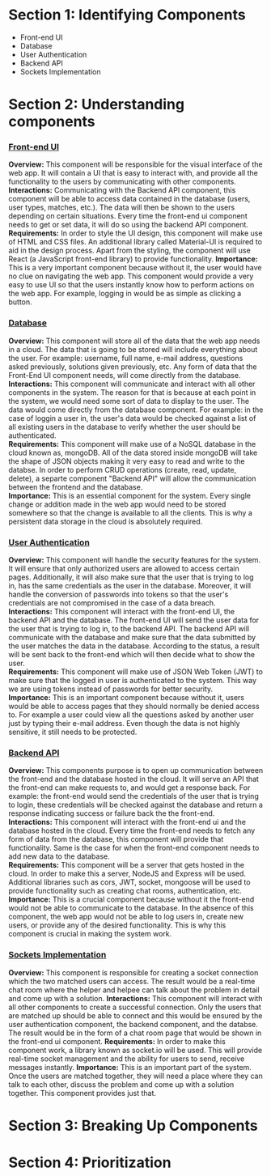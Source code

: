 # Section 1: Identifying Components

- Front-end UI
- Database
- User Authentication
- Backend API
- Sockets Implementation

# Section 2: Understanding components

### **<ins>Front-end UI</ins>**

**Overview:** This component will be responsible for the visual interface of the web app. It will contain a UI that is easy to interact with, and provide all the functionality to the users by communicating with other components.  
**Interactions:** Communicating with the Backend API component, this component will be able to access data contained in the database (users, user types, matches, etc.). The data will then be shown to the users depending on certain situations. Every time the front-end ui component needs to get or set data, it will do so using the backend API component.  
**Requirements:** In order to style the UI design, this component will make use of HTML and CSS files. An additional library called Material-UI is required to aid in the design process. Apart from the styling, the component will use React (a JavaScript front-end library) to provide functionality.
**Importance:** This is a very important component because without it, the user would have no clue on navigating the web app. This component would provide a very easy to use UI so that the users instantly know how to perform actions on the web app. For example, logging in would be as simple as clicking a button.

### **<ins>Database</ins>**

**Overview:** This component will store all of the data that the web app needs in a cloud. The data that is going to be stored will include everything about the user. For example: username, full name, e-mail address, questions asked previously, solutions given previously, etc. Any form of data that the Front-End UI component needs, will come directly from the database.  
**Interactions:** This component will communicate and interact with all other components in the system. The reason for that is because at each point in the system, we would need some sort of data to display to the user. The data would come directly from the database component. For example: in the case of loggin a user in, the user's data would be checked against a list of all existing users in the database to verify whether the user should be authenticated.  
**Requirements:** This component will make use of a NoSQL database in the cloud known as, mongoDB. All of the data stored inside mongoDB will take the shape of JSON objects making it very easy to read and write to the databse. In order to perform CRUD operations (create, read, update, delete), a separte component "Backend API" will allow the communication between the frontend and the database.  
**Importance:** This is an essential component for the system. Every single change or addition made in the web app would need to be stored somewhere so that the change is available to all the clients. This is why a persistent data storage in the cloud is absolutely required.

### **<ins>User Authentication</ins>**

**Overview:** This component will handle the security features for the system. It will ensure that only authorized users are allowed to access certain pages. Additionally, it will also make sure that the user that is trying to log in, has the same credentials as the user in the database. Moreover, it will handle the conversion of passwords into tokens so that the user's credentials are not compromised in the case of a data breach.  
**Interactions:** This component will interact with the front-end UI, the backend API and the database. The front-end UI will send the user data for the user that is trying to log in, to the backend API. The backend API will communicate with the database and make sure that the data submitted by the user matches the data in the database. According to the status, a result will be sent back to the front-end which will then decide what to show the user.  
**Requirements:** This component will make use of JSON Web Token (JWT) to make sure that the logged in user is authenticated to the system. This way we are using tokens instead of passwords for better security.  
**Importance:** This is an important component because without it, users would be able to access pages that they should normally be denied access to. For example a user could view all the questions asked by another user just by typing their e-mail address. Even though the data is not highly sensitive, it still needs to be protected.

### **<ins>Backend API</ins>**

**Overview:** This components purpose is to open up communication between the front-end and the database hosted in the cloud. It will serve an API that the front-end can make requests to, and would get a response back. For example: the front-end would send the credentials of the user that is trying to login, these credentials will be checked against the database and return a response indicating success or failure back the the front-end.  
**Interactions:** This component will interact with the front-end ui and the database hosted in the cloud. Every time the front-end needs to fetch any form of data from the database, this component will provide that functionality. Same is the case for when the front-end component needs to add new data to the database.  
**Requirements:** This component will be a server that gets hosted in the cloud. In order to make this a server, NodeJS and Express will be used. Additional libraries such as cors, JWT, socket, mongoose will be used to provide functionality such as creating chat rooms, authentication, etc.  
**Importance:** This is a crucial component because without it the front-end would not be able to communicate to the database. In the absence of this component, the web app would not be able to log users in, create new users, or provide any of the desired functionality. This is why this component is crucial in making the system work.

### **<ins>Sockets Implementation</ins>**

**Overview:** This component is responsible for creating a socket connection which the two matched users can access. The result would be a real-time chat room where the helper and helpee can talk about the problem in detail and come up with a solution.
**Interactions:** This component will interact with all other components to create a successful connection. Only the users that are matched up should be able to connect and this would be ensured by the user authentication component, the backend component, and the databse. The result would be in the form of a chat room page that would be shown in the front-end ui component.
**Requirements:** In order to make this component work, a library known as socket.io will be used. This will provide real-time socket management and the ability for users to send, receive messages instantly.
**Importance:** This is an important part of the system. Once the users are matched together, they will need a place where they can talk to each other, discuss the problem and come up with a solution together. This component provides just that.

# Section 3: Breaking Up Components

# Section 4: Prioritization
